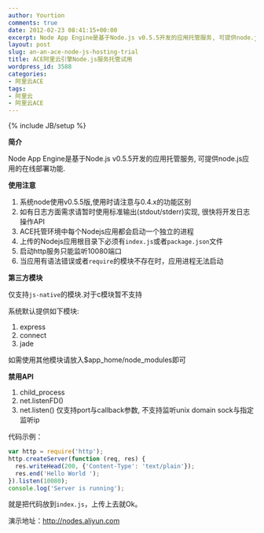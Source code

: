 ```yaml
---
author: Yourtion
comments: true
date: 2012-02-23 08:41:15+00:00
excerpt: Node App Engine是基于Node.js v0.5.5开发的应用托管服务, 可提供node.js应用的在线部署功能.
layout: post
slug: an-an-ace-node-js-hosting-trial
title: ACE阿里云引擎Node.js服务托管试用
wordpress_id: 3588
categories:
- 阿里云ACE
tags:
- 阿里云
- 阿里云ACE
---
```

{% include JB/setup %}

**简介**

Node App Engine是基于Node.js v0.5.5开发的应用托管服务, 可提供node.js应用的在线部署功能.

**使用注意**

1. 系统node使用v0.5.5版,使用时请注意与0.4.x的功能区别
2. 如有日志方面需求请暂时使用标准输出(stdout/stderr)实现, 很快将开发日志操作API
3. ACE托管环境中每个Nodejs应用都会启动一个独立的进程
4. 上传的Nodejs应用根目录下必须有```index.js```或者```package.json```文件
5. 启动http服务只能监听10080端口
6. 当应用有语法错误或者```require```的模块不存在时，应用进程无法启动

**第三方模块**

仅支持```js-native```的模块.对于c模块暂不支持

系统默认提供如下模块:

1. express
2. connect
3. jade

如需使用其他模块请放入$app_home/node_modules即可

**禁用API**

1. child_process
2. net.listenFD()
3. net.listen() 仅支持port与callback参数, 不支持监听unix domain sock与指定监听ip

代码示例：

```javascript
var http = require('http');
http.createServer(function (req, res) {
  res.writeHead(200, {'Content-Type': 'text/plain'});
  res.end('Hello World ');
}).listen(10080);
console.log('Server is running');
```

就是把代码放到```index.js```，上传上去就Ok。

演示地址：http://nodes.aliyun.com
